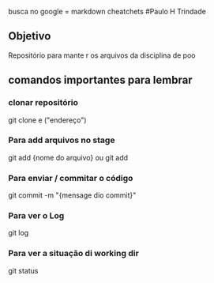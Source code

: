 busca no google = markdown cheatchets
#Paulo H Trindade
## Objetivo
Repositório para mante r os arquivos da disciplina de poo

## comandos importantes para lembrar
### clonar repositório
git clone e ("endereço")

### Para add arquivos no stage
git add {nome do arquivo} ou git add

### Para enviar / commitar o código
git commit -m "{mensage dio commit}"

### Para ver o Log
git log

### Para ver a situação di working dir
git status